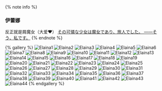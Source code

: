 {% note info %}
###  伊蕾娜
反正就是屑魔女（大爱❤）
[その可憐な少女は魔女であり、旅人でした。 ――そう、私です。](https://zh.moegirl.org.cn/%E4%BC%8A%E8%95%BE%E5%A8%9C)
{% endnote %}

{% gallery %}
![Elaina1](https://cdn.bilicdn.tk/gh/Vikutorika/assets@master/gallery/img/Elaina/018838ab-0b24-4217-9574-c3b0679a9632.jfif)
![Elaina2](https://cdn.bilicdn.tk/gh/Vikutorika/assets@master/gallery/img/Elaina/01b46641-78c7-4caa-93d5-e63e3043658e.jfif)
![Elaina3](https://cdn.bilicdn.tk/gh/Vikutorika/assets@master/gallery/img/Elaina/0b0e26e4-587f-41d0-a59a-0161700808a1.png)
![Elaina4](https://cdn.bilicdn.tk/gh/Vikutorika/assets@master/gallery/img/Elaina/0be8b3fc-9bd3-4aed-8893-1ae597e1f97f.jfif)
![Elaina5](https://cdn.bilicdn.tk/gh/Vikutorika/assets@master/gallery/img/Elaina/111f17e3-3862-4414-ba66-e1f79af81a93.jfif)
![Elaina6](https://cdn.bilicdn.tk/gh/Vikutorika/assets@master/gallery/img/Elaina/1c24253a-7b7d-4ae8-b5af-099887ee89c9.png)
![Elaina7](https://cdn.bilicdn.tk/gh/Vikutorika/assets@master/gallery/img/Elaina/1c57f8db-5c77-4636-b9c4-f4f71f029826.jfif)
![Elaina8](https://cdn.bilicdn.tk/gh/Vikutorika/assets@master/gallery/img/Elaina/233ddbf3-69e5-4300-914f-ff6d8e3a6d09.jfif)
![Elaina9](https://cdn.bilicdn.tk/gh/Vikutorika/assets@master/gallery/img/Elaina/2691cccb-4a8a-43cc-8533-e9c68f5748c3.jfif)
![Elaina10](https://cdn.bilicdn.tk/gh/Vikutorika/assets@master/gallery/img/Elaina/288fd22a-b108-4b5c-829d-1649a63496ea.png)
![Elaina11](https://cdn.bilicdn.tk/gh/Vikutorika/assets@master/gallery/img/Elaina/3b5c17a1-b40f-48ce-a038-2e05f49bd14c.png)
![Elaina12](https://cdn.bilicdn.tk/gh/Vikutorika/assets@master/gallery/img/Elaina/48203af0-42cf-4ba8-ab30-9997b6041eb1.jfif)
![Elaina13](https://cdn.bilicdn.tk/gh/Vikutorika/assets@master/gallery/img/Elaina/49a4c364-30a4-490e-a93c-eedd249a1ba2.jfif)
![Elaina14](https://cdn.bilicdn.tk/gh/Vikutorika/assets@master/gallery/img/Elaina/5f8a483b-8a2f-4773-9328-aba2c0f04232.jfif)
![Elaina15](https://cdn.bilicdn.tk/gh/Vikutorika/assets@master/gallery/img/Elaina/6112e6ec-91d0-4fb6-b75c-75577c264ab7.jfif)
![Elaina16](https://cdn.bilicdn.tk/gh/Vikutorika/assets@master/gallery/img/Elaina/6266dd0f-0d69-4b7e-8db4-375b91a5b954.png)
![Elaina17](https://cdn.bilicdn.tk/gh/Vikutorika/assets@master/gallery/img/Elaina/62d384dd-fcc4-4201-94ad-f66d28bec567.jfif)
![Elaina18](https://cdn.bilicdn.tk/gh/Vikutorika/assets@master/gallery/img/Elaina/71bbe51e-a06a-4ba4-84e4-ed3417d62ada.jfif)
![Elaina19](https://cdn.bilicdn.tk/gh/Vikutorika/assets@master/gallery/img/Elaina/74969af7-0aad-41a0-8b90-5357c2a864e2.jfif)
![Elaina20](https://cdn.bilicdn.tk/gh/Vikutorika/assets@master/gallery/img/Elaina/79889f62-943b-46e4-aa85-c7e1e4ae7d87.jfif)
![Elaina21](https://cdn.bilicdn.tk/gh/Vikutorika/assets@master/gallery/img/Elaina/7a745fdb-96f1-4124-8f17-58d60c76ff06.jfif)
![Elaina22](https://cdn.bilicdn.tk/gh/Vikutorika/assets@master/gallery/img/Elaina/828647df-bad9-44a0-ab8d-d1c3f71e0f74.jfif)
![Elaina23](https://cdn.bilicdn.tk/gh/Vikutorika/assets@master/gallery/img/Elaina/87e02280-cb51-4edc-9d10-03a8adb475f6.jfif)
![Elaina24](https://cdn.bilicdn.tk/gh/Vikutorika/assets@master/gallery/img/Elaina/893e059e-da8b-4e3b-b1a4-ecb56be5e24d.png)
![Elaina25](https://cdn.bilicdn.tk/gh/Vikutorika/assets@master/gallery/img/Elaina/8efc2687-b40c-4bf0-a369-5d535f2016eb.jfif)
![Elaina26](https://cdn.bilicdn.tk/gh/Vikutorika/assets@master/gallery/img/Elaina/91feeea7-e41b-458b-8fa6-8a4f97754b54.jfif)
![Elaina27](https://cdn.bilicdn.tk/gh/Vikutorika/assets@master/gallery/img/Elaina/9b5de8f3-6402-4c4a-b6b8-8b73298be3f4.jfif)
![Elaina28](https://cdn.bilicdn.tk/gh/Vikutorika/assets@master/gallery/img/Elaina/a6ead9e0-316d-47ae-ac7b-168d6e5cf9e6.jfif)
![Elaina29](https://cdn.bilicdn.tk/gh/Vikutorika/assets@master/gallery/img/Elaina/a838b5f5-0af4-4ef5-8664-a57c902922b8.jfif)
![Elaina30](https://cdn.bilicdn.tk/gh/Vikutorika/assets@master/gallery/img/Elaina/aadf3a4a-5d3b-47b6-b993-cdf5ccd80468.jfif)
![Elaina31](https://cdn.bilicdn.tk/gh/Vikutorika/assets@master/gallery/img/Elaina/b770c73f-9be4-41b9-831b-69e5fd8ecd29.jfif)
![Elaina32](https://cdn.bilicdn.tk/gh/Vikutorika/assets@master/gallery/img/Elaina/ba3f4e62-befd-4324-a925-dc568e8fdfc5.jfif)
![Elaina33](https://cdn.bilicdn.tk/gh/Vikutorika/assets@master/gallery/img/Elaina/bc47693b-4409-4a4a-a5e4-7196f957d315.jfif)
![Elaina34](https://cdn.bilicdn.tk/gh/Vikutorika/assets@master/gallery/img/Elaina/bd8efc19-be5e-421e-a888-6da7f64b02ea.jfif)
![Elaina35](https://cdn.bilicdn.tk/gh/Vikutorika/assets@master/gallery/img/Elaina/c62b38d8-43ce-422f-a33d-67f838c19148.jfif)
![Elaina36](https://cdn.bilicdn.tk/gh/Vikutorika/assets@master/gallery/img/Elaina/c9c85fc3-7a73-4dfb-9afb-2d9beb686208.png)
![Elaina37](https://cdn.bilicdn.tk/gh/Vikutorika/assets@master/gallery/img/Elaina/d2fa68e8-efeb-44a6-8d67-6c9a1d7bc4a6.jfif)
![Elaina38](https://cdn.bilicdn.tk/gh/Vikutorika/assets@master/gallery/img/Elaina/d4e2101a-1060-4df1-8e23-c0e1dfb3495d.png)
![Elaina39](https://cdn.bilicdn.tk/gh/Vikutorika/assets@master/gallery/img/Elaina/d814227a-12b3-435c-adb7-55810faf3308.jfif)
![Elaina40](https://cdn.bilicdn.tk/gh/Vikutorika/assets@master/gallery/img/Elaina/dcfd95ba-388f-4b63-91d1-1f08e35582e0.jfif)
![Elaina41](https://cdn.bilicdn.tk/gh/Vikutorika/assets@master/gallery/img/Elaina/e19ed1c7-189e-4bf1-b160-f85051a55888.jfif)
![Elaina42](https://cdn.bilicdn.tk/gh/Vikutorika/assets@master/gallery/img/Elaina/e7d29eb8-1de1-4a78-8ca1-dcddbf71679b.jfif)
![Elaina43](https://cdn.bilicdn.tk/gh/Vikutorika/assets@master/gallery/img/Elaina/ec444d86-2257-4f3b-8314-0fba03ab6774.jfif)
![Elaina44](https://cdn.bilicdn.tk/gh/Vikutorika/assets@master/gallery/img/Elaina/f0a92eb0-b70f-4358-8063-b46e53b897da.jfif)
{% endgallery %}